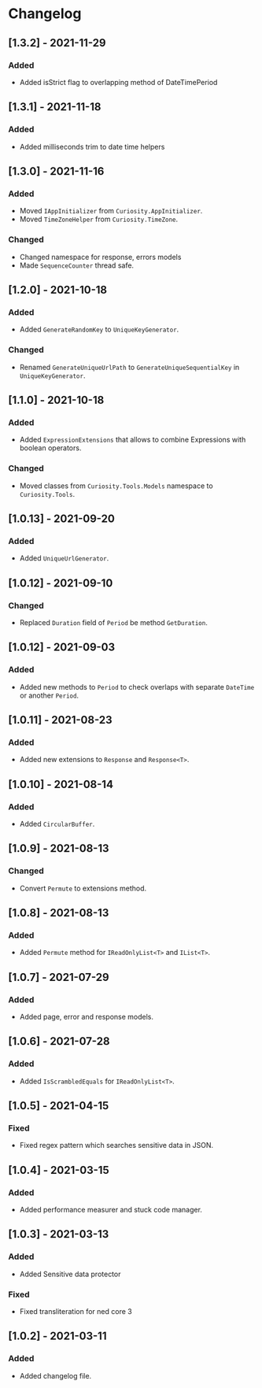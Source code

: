 # Changelog

## [1.3.2] - 2021-11-29

### Added

- Added isStrict flag to overlapping method of DateTimePeriod

## [1.3.1] - 2021-11-18

### Added

- Added milliseconds trim to date time helpers

## [1.3.0] - 2021-11-16

### Added

- Moved `IAppInitializer` from `Curiosity.AppInitializer`.
- Moved `TimeZoneHelper` from `Curiosity.TimeZone`.

### Changed

- Changed namespace for response, errors models
- Made `SequenceCounter` thread safe.

## [1.2.0] - 2021-10-18
    
### Added

- Added `GenerateRandomKey` to `UniqueKeyGenerator`.  

### Changed

- Renamed `GenerateUniqueUrlPath` to `GenerateUniqueSequentialKey` in `UniqueKeyGenerator`.

## [1.1.0] - 2021-10-18
    
### Added

- Added `ExpressionExtensions` that allows to combine Expressions with boolean operators. 

### Changed

- Moved classes from `Curiosity.Tools.Models` namespace to `Curiosity.Tools`.

## [1.0.13] - 2021-09-20

### Added

- Added `UniqueUrlGenerator`.

## [1.0.12] - 2021-09-10

### Changed

- Replaced `Duration` field of `Period` be method `GetDuration`.

## [1.0.12] - 2021-09-03

### Added

- Added new methods to `Period` to check overlaps with separate `DateTime` or another `Period`.

## [1.0.11] - 2021-08-23

### Added

- Added new extensions to `Response` and `Response<T>`.

## [1.0.10] - 2021-08-14

### Added

- Added `CircularBuffer`.

## [1.0.9] - 2021-08-13

### Changed

- Convert `Permute` to extensions method.

## [1.0.8] - 2021-08-13

### Added

- Added `Permute` method for `IReadOnlyList<T>` and `IList<T>`.

## [1.0.7] - 2021-07-29

### Added

- Added page, error and response models.

## [1.0.6] - 2021-07-28

### Added

- Added `IsScrambledEquals` for `IReadOnlyList<T>`.

## [1.0.5] - 2021-04-15

### Fixed

- Fixed regex pattern which searches sensitive data in JSON.

## [1.0.4] - 2021-03-15

### Added

- Added performance measurer and stuck code manager.

## [1.0.3] - 2021-03-13

### Added

- Added Sensitive data protector

### Fixed

- Fixed transliteration for ned core 3

## [1.0.2] - 2021-03-11

### Added

- Added changelog file.
